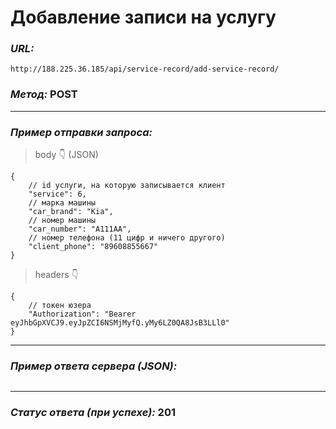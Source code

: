 # Добавление записи на услугу

### _URL:_

```text
http://188.225.36.185/api/service-record/add-service-record/
```

### _Метод:_ POST

<hr>

### _Пример отправки запроса:_

> body 👇 (JSON)

```json5
{
    // id услуги, на которую записывается клиент
    "service": 6,
    // марка машины
    "car_brand": "Kia",
    // номер машины
    "car_number": "A111AA",
    // номер телефона (11 цифр и ничего другого)
    "client_phone": "89608855667"
}
```

> headers 👇

```json5
{
    // токен юзера
    "Authorization": "Bearer eyJhbGpXVCJ9.eyJpZCI6NSMjMyfQ.yMy6LZ0QA8JsB3LLl0"
}
```

<hr>

### _Пример ответа сервера (JSON):_

```json5
```

<hr>

### _Статус ответа (при успехе):_ 201
